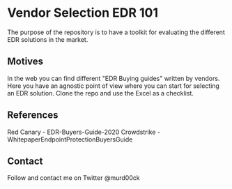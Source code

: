 # Vendor Selection EDR 101

The purpose of the repository is to have a toolkit for evaluating the different EDR solutions in the market.


## Motives

In the web you can find different "EDR Buying guides" written by vendors.
Here you have an agnostic point of view where you can start for selecting an EDR solution.
Clone the repo and use the Excel as a checklist.

## References

Red Canary - EDR-Buyers-Guide-2020
Crowdstrike - WhitepaperEndpointProtectionBuyersGuide

## Contact

Follow and contact me on Twitter @murd00ck
